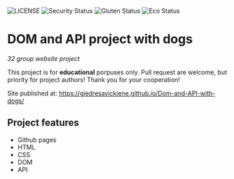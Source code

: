![LICENSE](https://img.shields.io/badge/license-MIT-blue.svg?style=flat-square)
![Security Status](https://img.shields.io/security-headers?label=Security&url=https%3A%2F%2Fgithub.com&style=flat-square)
![Gluten Status](https://img.shields.io/badge/Gluten-Free-green.svg)
![Eco Status](https://img.shields.io/badge/ECO-Friendly-green.svg)

# DOM and API project with dogs

_32 group website project_

This project is for **educational** porpuses only. Pull request are welcome, but priority for project authors! Thank you for your cooperation!

Site published at: https://giedresavickiene.github.io/Dom-and-API-with-dogs/

## Project features

-   Github pages
-   HTML
-   CSS
-   DOM
-   API
